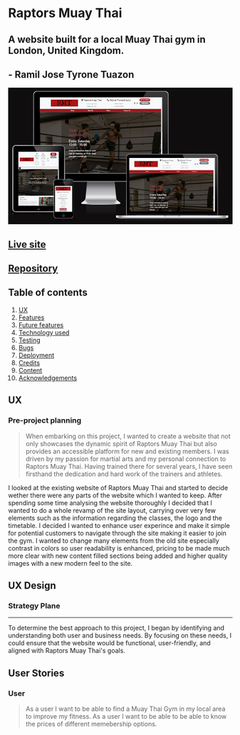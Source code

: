 # Raptors Muay Thai
## A website built for a local Muay Thai gym in London, United Kingdom.
## - Ramil Jose Tyrone Tuazon

![My amiresponsive picture](assets/images/amiresponsive%20(dark).PNG)

## [Live site](https://ramil96.github.io/raptors-muay-thai/)

## [Repository](https://github.com/Ramil96/raptors-muay-thai)

## Table of contents

1. [UX](#ux)
2. [Features](#features)
3. [Future features](#futre-features)
4. [Technology used](#technology-used)
5. [Testing](#testing)
6. [Bugs](#bugs)
7. [Deployment](#deployment)
8. [Credits](#credits)
9. [Content](content)
10. [Acknowledgements](#acknowledgements)

## UX

### Pre-project planning
> When embarking on this project, I wanted to create a website that not only showcases the dynamic spirit of Raptors Muay Thai but also provides an accessible platform for new and existing members. I was driven by my passion for martial arts and my personal connection to Raptors Muay Thai. Having trained there for several years, I have seen firsthand the dedication and hard work of the trainers and athletes. 

I looked at the existing website of Raptors Muay Thai and started to decide wether there were any parts of the website which I wanted to keep. After spending some time analysing the website thoroughly I decided that I wanted to do a whole revamp of the site layout, carrying over very few elements such as the information regarding the classes, the logo and the timetable. I decided I wanted to enhance user experince and make it simple for potential customers to navigate through the site making it easier to join the gym. I wanted to change many elements from the old site especially contrast in colors so user readability is enhanced, pricing to be made much more clear with new content filled sections being added and higher quality images with a new modern feel to the site.

## UX Design

### Strategy Plane
---
To determine the best approach to this project, I began by identifying and understanding both user and business needs. By focusing on these needs, I could ensure that the website would be functional, user-friendly, and aligned with Raptors Muay Thai's goals.

## User Stories
### User
> As a user I want to be able to find a Muay Thai Gym in my local area to improve my fitness.
> As a user I want to be able to be able to know the prices of different memebership options.
